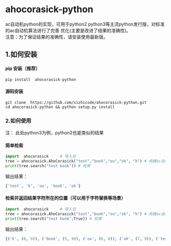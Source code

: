 
# ahocorasick-python


ac自动机python的实现，可用于python2 python3等主流python发行版，对标准的ac自动机算法进行了完善 优化(主要是改进了结果的准确性)。<br/>
注意：为了保证结果的准确性，请安装使用最新版。



## 1.如何安装


#### pip 安装（推荐）
```commandline
pip install  ahocorasick-python
```
#### 源码安装
```commandline
git clone  https://github.com/xizhicode/ahocorasick-python.git
cd ahocorasick-python && python setup.py install
```


### 2.如何使用

注： 此处python3为例，python2也是类似的结果<br/>

#### 简单检索
```python
import  ahocorasick     # 导入包
tree = ahocorasick.AhoCorasick("test","book","oo","ok", "k") # 构建ac自动机
print(tree.search("test book")) # 检索
```
输出结果：
```python
{'test', 'k', 'oo', 'book', 'ok'}
```


#### 检索并返回结果字符所在的位置（可以用于字符替换等场景）
```python
import  ahocorasick     # 导入包
tree = ahocorasick.AhoCorasick("test","book","oo","ok", "k") # 构建ac自动机
print(tree.search("test book",True)) # 检索
```
输出结果：
```python
{('k', (8, 9)), ('book', (5, 9)), ('oo', (6, 8)), ('ok', (7, 9)), ('test', (0, 4))}
```
